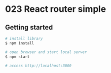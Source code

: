 # 023 React router simple


## Getting started

```sh
# install library
$ npm install

# open browser and start local server
$ npm start

# access http://localhost:3000
```

